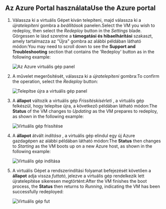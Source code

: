 ## <a name="use-the-azure-portal"></a><span data-ttu-id="0233a-101">Az Azure Portal használata</span><span class="sxs-lookup"><span data-stu-id="0233a-101">Use the Azure portal</span></span>
1. <span data-ttu-id="0233a-102">Válassza ki a virtuális Gépet kíván telepíteni, majd válassza ki a *újratelepíteni* gombra a *beállítások* panelen.</span><span class="sxs-lookup"><span data-stu-id="0233a-102">Select the VM you wish to redeploy, then select the *Redeploy* button in the *Settings* blade.</span></span> <span data-ttu-id="0233a-103">Görgessen le lásd szeretne a **támogatási és hibaelhárítási** szakaszt, amely tartalmazza az "Újra" gombra az alábbi példában látható módon:</span><span class="sxs-lookup"><span data-stu-id="0233a-103">You may need to scroll down to see the **Support and Troubleshooting** section that contains the 'Redeploy' button as in the following example:</span></span>
   
    ![Az Azure virtuális gép panel](./media/virtual-machines-common-redeploy-to-new-node/vmoverview.png)
2. <span data-ttu-id="0233a-105">A művelet megerősítését, válassza ki a *újratelepíteni* gombra:</span><span class="sxs-lookup"><span data-stu-id="0233a-105">To confirm the operation, select the *Redeploy* button:</span></span>
   
    ![Telepítse újra a virtuális gép panel](./media/virtual-machines-common-redeploy-to-new-node/redeployvm.png)
3. <span data-ttu-id="0233a-107">A **állapot** változik a virtuális gép *Frissítéskísérleti* , a virtuális gép felkészül, hogy telepítse újra, a következő példában látható módon:</span><span class="sxs-lookup"><span data-stu-id="0233a-107">The **Status** of the VM changes to *Updating* as the VM prepares to redeploy, as shown in the following example:</span></span>
   
    ![Virtuális gép frissítése](./media/virtual-machines-common-redeploy-to-new-node/vmupdating.png)
4. <span data-ttu-id="0233a-109">A **állapot** átvált *indítása* , a virtuális gép elindul egy új Azure gazdagépen az alábbi példában látható módon:</span><span class="sxs-lookup"><span data-stu-id="0233a-109">The **Status** then changes to *Starting* as the VM boots up on a new Azure host, as shown in the following example:</span></span>
   
    ![Virtuális gép indítása](./media/virtual-machines-common-redeploy-to-new-node/vmstarting.png)
5. <span data-ttu-id="0233a-111">A virtuális Gépet a rendszerindítási folyamat befejezését követően a **állapot** adja vissza *futtató*, jelezve a virtuális gép rendelkezik lett újratelepítése sikeresen megtörtént:</span><span class="sxs-lookup"><span data-stu-id="0233a-111">After the VM finishes the boot process, the **Status** then returns to *Running*, indicating the VM has been successfully redeployed:</span></span>
   
    ![Virtuális gép fut](./media/virtual-machines-common-redeploy-to-new-node/vmrunning.png)

